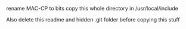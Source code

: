 rename MAC-CP to bits
copy this whole directory in     /usr/local/include

Also delete this readme and hidden .git folder before copying this stuff

